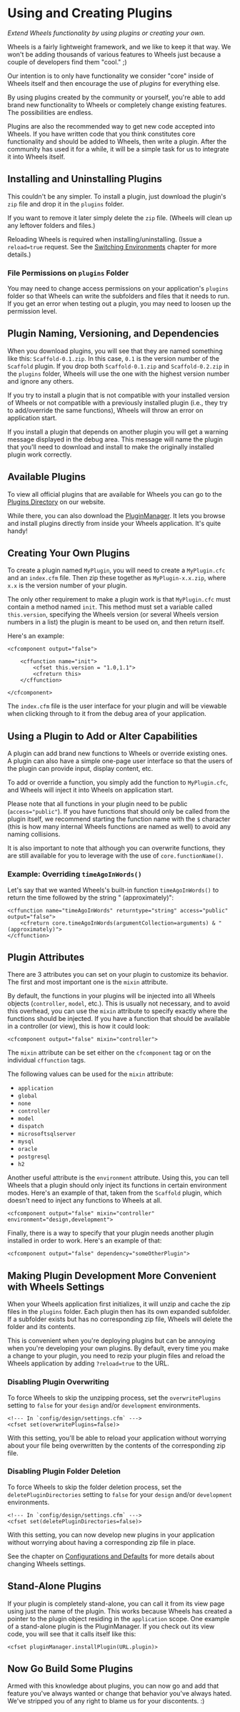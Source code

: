 # Using and Creating Plugins

*Extend Wheels functionality by using plugins or creating your own.*

Wheels is a fairly lightweight framework, and we like to keep it that way. We won't be adding thousands of various features to Wheels just because a couple of developers find them "cool." ;)

Our intention is to only have functionality we consider "core" inside of Wheels itself and then encourage the use of _plugins_ for everything else.

By using plugins created by the community or yourself, you're able to add brand new functionality to Wheels or completely change existing features. The possibilities are endless.

Plugins are also the recommended way to get new code accepted into Wheels. If you have written code that you think constitutes core functionality and should be added to Wheels, then write a plugin. After the community has used it for a while, it will be a simple task for us to integrate it into Wheels itself.

## Installing and Uninstalling Plugins

This couldn't be any simpler. To install a plugin, just download the plugin's `zip` file and drop it in the `plugins` folder.

If you want to remove it later simply delete the `zip` file. (Wheels will clean up any leftover folders and files.)

Reloading Wheels is required when installing/uninstalling. (Issue a `reload=true` request. See the [Switching Environments][1] chapter for more details.)

### File Permissions on `plugins` Folder

You may need to change access permissions on your application's `plugins` folder so that Wheels can write the subfolders and files that it needs to run. If you get an error when testing out a plugin, you may need to loosen up the permission level.

## Plugin Naming, Versioning, and Dependencies

When you download plugins, you will see that they are named something like this: `Scaffold-0.1.zip`. In this case, `0.1` is the version number of the `Scaffold` plugin. If you drop both `Scaffold-0.1.zip` and `Scaffold-0.2.zip` in the `plugins` folder, Wheels will use the one with the highest version number and ignore any others.

If you try to install a plugin that is not compatible with your installed version of Wheels or not compatible with a previously installed plugin (i.e., they try to add/override the same functions), Wheels will throw an error on application start.

If you install a plugin that depends on another plugin you will get a warning message displayed in the debug area. This message will name the plugin that you'll need to download and install to make the originally installed plugin work correctly.

## Available Plugins

To view all official plugins that are available for Wheels you can go to the [Plugins Directory][2] on our website.

While there, you can also download the [PluginManager][2]. It lets you browse and install plugins directly from inside your Wheels application. It's quite handy!

## Creating Your Own Plugins

To create a plugin named `MyPlugin`, you will need to create a `MyPlugin.cfc` and an `index.cfm` file. Then zip these together as `MyPlugin-x.x.zip`, where `x.x` is the version number of your plugin.

The only other requirement to make a plugin work is that `MyPlugin.cfc` must contain a method named `init`. This method must set a variable called `this.version`, specifying the Wheels version (or several Wheels version numbers in a list) the plugin is meant to be used on, and then return itself.

Here's an example:

	<cfcomponent output="false">
	
		<cffunction name="init">
			<cfset this.version = "1.0,1.1">
			<cfreturn this>
		</cffunction>
	
	</cfcomponent>

The `index.cfm` file is the user interface for your plugin and will be viewable when clicking through to it from the debug area of your application.

## Using a Plugin to Add or Alter Capabilities

A plugin can add brand new functions to Wheels or override existing ones. A plugin can also have a simple one-page user interface so that the users of the plugin can provide input, display content, etc.

To add or override a function, you simply add the function to `MyPlugin.cfc`, and Wheels will inject it into Wheels on application start.

Please note that all functions in your plugin need to be public (`access="public"`). If you have functions that should only be called from the plugin itself, we recommend starting the function name with the `$` character (this is how many internal Wheels functions are named as well) to avoid any naming collisions.

It is also important to note that although you can overwrite functions, they are still available for you to leverage with the use of `core.functionName()`.

### Example: Overriding `timeAgoInWords()`

Let's say that we wanted Wheels's built-in function `timeAgoInWords()` to return the time followed by the string " (approximately)":

	<cffunction name="timeAgoInWords" returntype="string" access="public" output="false">
		<cfreturn core.timeAgoInWords(argumentCollection=arguments) & " (approximately)">
	</cffunction>

## Plugin Attributes

There are 3 attributes you can set on your plugin to customize its behavior. The first and most important one is the `mixin` attribute.

By default, the functions in your plugins will be injected into all Wheels objects (`controller`, `model`, etc.). This is usually not necessary, and to avoid this overhead, you can use the `mixin` attribute to specify exactly where the functions should be injected. If you have a function that should be available in a controller (or view), this is how it could look:

	<cfcomponent output="false" mixin="controller">

The `mixin` attribute can be set either on the `cfcomponent` tag or on the individual `cffunction` tags.

The following values can be used for the `mixin` attribute:

  * `application`
  * `global`
  * `none`
  * `controller`
  * `model`
  * `dispatch`
  * `microsoftsqlserver`
  * `mysql`
  * `oracle`
  * `postgresql`
  * `h2`

Another useful attribute is the `environment` attribute. Using this, you can tell Wheels that a plugin should only inject its functions in certain environment modes. Here's an example of that, taken from the `Scaffold` plugin, which doesn't need to inject any functions to Wheels at all.

	<cfcomponent output="false" mixin="controller" environment="design,development">

Finally, there is a way to specify that your plugin needs another plugin installed in order to work. Here's an example of that:

	<cfcomponent output="false" dependency="someOtherPlugin">

## Making Plugin Development More Convenient with Wheels Settings

When your Wheels application first initializes, it will unzip and cache the zip files in the `plugins` folder. Each plugin then has its own expanded subfolder. If a subfolder exists but has no corresponding zip file, Wheels will delete the folder and its contents.

This is convenient when you're deploying plugins but can be annoying when you're developing your own plugins. By default, every time you make a change to your plugin, you need to rezip your plugin files and reload the Wheels application by adding `?reload=true` to the URL.

### Disabling Plugin Overwriting

To force Wheels to skip the unzipping process, set the `overwritePlugins` setting to `false` for your `design` and/or `development` environments.

	<!--- In `config/design/settings.cfm` --->
	<cfset set(overwritePlugins=false)>

With this setting, you'll be able to reload your application without worrying about your file being overwritten by the contents of the corresponding zip file.

### Disabling Plugin Folder Deletion

To force Wheels to skip the folder deletion process, set the `deletePluginDirectories` setting to `false` for your `design` and/or `development` environments.

	<!--- In `config/design/settings.cfm` --->
	<cfset set(deletePluginDirectories=false)>

With this setting, you can now develop new plugins in your application without worrying about having a corresponding zip file in place.

See the chapter on [Configurations and Defaults][4] for more details about changing Wheels settings.

## Stand-Alone Plugins

If your plugin is completely stand-alone, you can call it from its view page using just the name of the plugin. This works because Wheels has created a pointer to the plugin object residing in the `application` scope. One example of a stand-alone plugin is the PluginManager. If you check out its view code, you will see that it calls itself like this:

	<cfset pluginManager.installPlugin(URL.plugin)>

## Now Go Build Some Plugins

Armed with this knowledge about plugins, you can now go and add that feature you've always wanted or change that behavior you've always hated. We've stripped you of any right to blame us for your discontents. :)

[1]: Switching%20Environments.md
[2]: http://cfwheels.org/plugins
[3]: http://cfwheels.org/plugins/listing/8
[4]: Configuration%20and%20Defaults.md